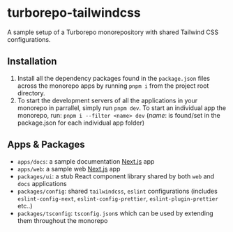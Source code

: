 # turborepo-tailwindcss

A sample setup of a Turborepo monorepository with shared Tailwind CSS configurations.

## Installation

1. Install all the dependency packages found in the `package.json` files across the monorepo apps by running `pnpm i` from the project root directory.
2. To start the development servers of all the applications in your monorepo in parrallel, simply run `pnpm dev`. To start an individual app the monorepo, run:
   `pnpm i --filter <name> dev` (_name_: is found/set in the package.json for each individual app folder)

## Apps & Packages

- `apps/docs`: a sample documentation [Next.js]() app
- `apps/web`: a sample web [Next.js]() app
- `packages/ui`: a stub React component library shared by both `web` and `docs` applications
- `packages/config`: shared `tailwindcss`, `eslint` configurations (includes `eslint-config-next`, `eslint-config-prettier`, `eslint-plugin-prettier` etc..)
- `packages/tsconfig`: `tsconfig.json`s which can be used by extending them throughout the monorepo
